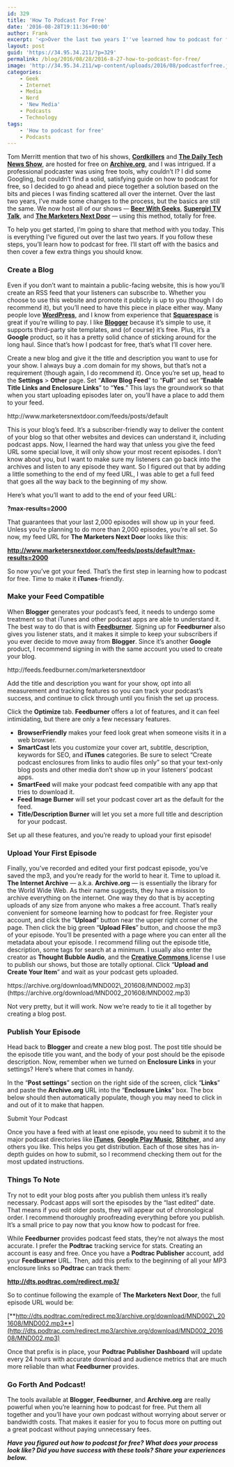 ```yaml
---
id: 329
title: 'How To Podcast For Free'
date: '2016-08-28T19:11:36+00:00'
author: Frank
excerpt: '<p>Over the last two years I''ve learned how to podcast for free. To help you get started, I''m going to share my method with you today!</p>'
layout: post
guid: 'https://34.95.34.211/?p=329'
permalink: /blog/2016/08/28/2016-8-27-how-to-podcast-for-free/
image: 'http://34.95.34.211/wp-content/uploads/2016/08/podcastforfree.jpg'
categories:
    - Geek
    - Internet
    - Media
    - Nerd
    - 'New Media'
    - Podcasts
    - Technology
tags:
    - 'How to podcast for free'
    - Podcasts
---
```


<div class="
          image-block-outer-wrapper
          layout-caption-overlay-hover
          design-layout-inline
          
          
          
        " data-test="image-block-inline-outer-wrapper"><figure class="
              sqs-block-image-figure
              intrinsic
            " style="max-width:880px;"><div class="image-block-wrapper" data-animation-override="" data-animation-role="image"><div class="sqs-image-shape-container-element
              
          
        
              has-aspect-ratio
            " style="
                position: relative;
                
                  padding-bottom:50%;
                
                overflow: hidden;
              "><noscript>![Learn how to podcast for free with online tools available to anyone.](https://images.squarespace-cdn.com/content/v1/5070e334e4b00907bc18faef/1472408697479-0704MYKIXJFPRLLM2YU5/image-asset.jpeg)</noscript>![Learn how to podcast for free with online tools available to anyone.](https://images.squarespace-cdn.com/content/v1/5070e334e4b00907bc18faef/1472408697479-0704MYKIXJFPRLLM2YU5/image-asset.jpeg)</div></div><figcaption class="image-caption-wrapper"><div class="image-caption"><span style="font-size:12px">Learn how to podcast for free with online tools available to anyone.</span>

</div></figcaption></figure></div>Back when my friend Tim and I were starting the first podcast on our **[Thought Bubble Audio](http://thoughtbubbleaudio.com)** network, we didn’t have much of a budget, so we had to get creative and figure out how to podcast for free. Sure, there are pretty reasonably-priced hosting options like **[Libsyn](https://www.libsyn.com/)** and **[Soundcloud](https://soundcloud.com/for/podcasting)**, but they have limits. We were really starting from scratch, and I was willing to put in a little bit of setup work for a free solution that I could be happy with.

I had heard full-time podcaster **[Tom Merritt](https://twitter.com/acedtect)** mention that two of his shows, **[Cordkillers](http://www.cordkillers.com/)** and **[The Daily Tech News Show](http://www.dailytechnewsshow.com/)**, are hosted for free on **[Archive.org](http://Archive.org)**, and I was intrigued. If a professional podcaster was using free tools, why couldn’t I? I did some Googling, but couldn’t find a solid, satisfying guide on how to podcast for free, so I decided to go ahead and piece together a solution based on the bits and pieces I was finding scattered all over the internet. Over the last two years, I’ve made some changes to the process, but the basics are still the same. We now host all of our shows <span style="font-size:small">—</span> **[Beer With Geeks](http://www.beerwithgeeks.com/)**, **[Supergirl TV Talk](http://www.supergirltvtalk.com/)**, and **[The Marketers Next Door](http://www.marketersnextdoor.com/)** <span style="font-size:small">— </span>using this method, totally for free.

To help you get started, I’m going to share that method with you today. This is everything I’ve figured out over the last two years. If you follow these steps, you’ll learn how to podcast for free. I’ll start off with the basics and then cover a few extra things you should know.

### Create a Blog

Even if you don’t want to maintain a public-facing website, this is how you’ll create an RSS feed that your listeners can subscribe to. Whether you choose to use this website and promote it publicly is up to you (though I do recommend it), but you’ll need to have this piece in place either way. Many people love **[WordPress](https://wordpress.com/)**, and I know from experience that **[Squarespace](https://www.squarespace.com/)** is great if you’re willing to pay. I like **[Blogger](http://blogger.com)** because it’s simple to use, it supports third-party site templates, and (of course) it’s free. Plus, it’s a **Google** product, so it has a pretty solid chance of sticking around for the long haul. Since that’s how I podcast for free, that’s what I’ll cover here.

Create a new blog and give it the title and description you want to use for your show. I always buy a .com domain for my shows, but that’s not a requirement (though again, I do recommend it). Once you’re set up, head to the **Settings** &gt; **Other** page. Set “**Allow Blog Feed**” to “**Full**” and set “**Enable Title Links and Enclosure Links**” to “**Yes**.” This lays the groundwork so that when you start uploading episodes later on, you’ll have a place to add them to your feed.

<div class="
          image-block-outer-wrapper
          layout-caption-overlay-hover
          design-layout-inline
          
          
          
        " data-test="image-block-inline-outer-wrapper"><figure class="
              sqs-block-image-figure
              intrinsic
            " style="max-width:400px;"><div class="image-block-wrapper" data-animation-override="" data-animation-role="image"><div class="sqs-image-shape-container-element
              
          
        
              has-aspect-ratio
            " style="
                position: relative;
                
                  padding-bottom:55.75%;
                
                overflow: hidden;
              "><noscript>![How to Podcast for Free](https://images.squarespace-cdn.com/content/v1/5070e334e4b00907bc18faef/1472342301114-HMT6BKRVL2LX84S5CNVX/how+to+podcast+for+free)</noscript>![How to Podcast for Free](https://images.squarespace-cdn.com/content/v1/5070e334e4b00907bc18faef/1472342301114-HMT6BKRVL2LX84S5CNVX/how+to+podcast+for+free)</div></div><figcaption class="image-caption-wrapper"><div class="image-caption">How to Podcast for Free

</div></figcaption></figure></div>Now, visit your shiny new blog and scroll all the way to the bottom. You’ll see a link that says “**Subscribe to: Posts (Atom)**.” Click on that and grab the URL. For example, for **The Marketers Next Door**, it looks like this:

**<http://www.marketersnextdoor.com/feeds/posts/default>**

This is your blog’s feed. It’s a subscriber-friendly way to deliver the content of your blog so that other websites and devices can understand it, including podcast apps. Now, I learned the hard way that unless you give the feed URL some special love, it will only show your most recent episodes. I don’t know about you, but I want to make sure my listeners can go back into the archives and listen to any episode they want. So I figured out that by adding a little something to the end of my feed URL, I was able to get a full feed that goes all the way back to the beginning of my show.

Here’s what you’ll want to add to the end of your feed URL:

**?max-results=2000**

That guarantees that your last 2,000 episodes will show up in your feed. Unless you’re planning to do more than 2,000 episodes, you’re all set. So now, my feed URL for **The Marketers Next Door** looks like this:

**[http://www.marketersnextdoor.com/feeds/posts/default?max-results=2000 ](http://www.marketersnextdoor.com/feeds/posts/default?max-results=2000)**

So now you’ve got your feed. That’s the first step in learning how to podcast for free. Time to make it **iTunes**-friendly.

### Make your Feed Compatible

When **Blogger** generates your podcast’s feed, it needs to undergo some treatment so that iTunes and other podcast apps are able to understand it. The best way to do that is with **[Feedburner](http://feedburner.com)**. Signing up for **Feedburner** also gives you listener stats, and it makes it simple to keep your subscribers if you ever decide to move away from **Blogger**. Since it’s another **Google** product, I recommend signing in with the same account you used to create your blog.

<div class="
          image-block-outer-wrapper
          layout-caption-hidden
          design-layout-inline
          
          
          
        " data-test="image-block-inline-outer-wrapper"><figure class="
              sqs-block-image-figure
              intrinsic
            " style="max-width:400px;"><div class="image-block-wrapper" data-animation-override="" data-animation-role="image"><div class="sqs-image-shape-container-element
              
          
        
              has-aspect-ratio
            " style="
                position: relative;
                
                  padding-bottom:15.000000953674316%;
                
                overflow: hidden;
              "><noscript>![How to Podcast for Free](https://images.squarespace-cdn.com/content/v1/5070e334e4b00907bc18faef/1472343926806-AWKX65XDY5GD4RNTDGB6/image-asset.png)</noscript>![How to Podcast for Free](https://images.squarespace-cdn.com/content/v1/5070e334e4b00907bc18faef/1472343926806-AWKX65XDY5GD4RNTDGB6/image-asset.png)</div></div></figure></div>Paste in your full feed URL and make sure to check the all-important “I am a podcaster!” box before clicking Next. Choose the **Feedburner** URL you want. For **The Marketers Next Door**, I chose:

**<http://feeds.feedburner.com/marketersnextdoor>**

Add the title and description you want for your show, opt into all measurement and tracking features so you can track your podcast’s success, and continue to click through until you finish the set up process.

Click the **Optimize** tab. **Feedburner** offers a lot of features, and it can feel intimidating, but there are only a few necessary features.

- **BrowserFriendly** makes your feed look great when someone visits it in a web browser.
- **SmartCast** lets you customize your cover art, subtitle, description, keywords for SEO, and **iTunes** categories. Be sure to select “Create podcast enclosures from links to audio files only” so that your text-only blog posts and other media don’t show up in your listeners’ podcast apps.
- **SmartFeed** will make your podcast feed compatible with any app that tries to download it.
- **Feed Image Burner** will set your podcast cover art as the default for the feed.
- **Title/Description Burner** will let you set a more full title and description for your podcast.

Set up all these features, and you’re ready to upload your first episode!

### Upload Your First Episode

Finally, you’ve recorded and edited your first podcast episode, you’ve saved the mp3, and you’re ready for the world to hear it. Time to upload it. **The Internet Archive** — a.k.a. **Archive.org** — is essentially the library for the World Wide Web. As their name suggests, they have a mission to archive everything on the internet. One way they do that is by accepting uploads of any size from anyone who makes a free account. That’s really convenient for someone learning how to podcast for free. Register your account, and click the “**Upload**” button near the upper right corner of the page. Then click the big green “**Upload Files**” button, and choose the mp3 of your episode. You’ll be presented with a page where you can enter all the metadata about your episode. I recommend filling out the episode title, description, some tags for search at a minimum. I usually also enter the creator as **Thought Bubble Audio**, and the [**Creative Commons** ](https://creativecommons.org/)license I use to publish our shows, but those are totally optional. Click “**Upload and Create Your Item**” and wait as your podcast gets uploaded.

<div class="
          image-block-outer-wrapper
          layout-caption-overlay-hover
          design-layout-inline
          
          
          
        " data-test="image-block-inline-outer-wrapper"><figure class="
              sqs-block-image-figure
              intrinsic
            " style="max-width:500px;"><div class="image-block-wrapper" data-animation-override="" data-animation-role="image"><div class="sqs-image-shape-container-element
              
          
        
              has-aspect-ratio
            " style="
                position: relative;
                
                  padding-bottom:107.4000015258789%;
                
                overflow: hidden;
              "><noscript>![How to Podcast for Free](https://images.squarespace-cdn.com/content/v1/5070e334e4b00907bc18faef/1472346267745-4TLLDKSGQ215P4JLAIBM/image-asset.png)</noscript>![How to Podcast for Free](https://images.squarespace-cdn.com/content/v1/5070e334e4b00907bc18faef/1472346267745-4TLLDKSGQ215P4JLAIBM/image-asset.png)</div></div><figcaption class="image-caption-wrapper"><div class="image-caption"><span style="font-size:14.85px; letter-spacing:1.35px; line-height:24.948px">How to Podcast for Free</span>

</div></figcaption></figure></div>Once your file is uploaded, you’ll be redirected to a new page created especially for your episode. Under “**Download Options**” find the **VBR MP3** link. Right-click and copy the URL (this varies based on your browser, but it will usually say something like “Copy Link Address”). In the case of my episode of **The Marketers Next Door**, the URL is

**[https://archive.org/download/MND002\_201608/MND002.mp3](https://archive.org/download/MND002_201608/MND002.mp3)**

Not very pretty, but it will work. Now we’re ready to tie it all together by creating a blog post.

### Publish Your Episode

Head back to **Blogger** and create a new blog post. The post title should be the episode title you want, and the body of your post should be the episode description. Now, remember when we turned on **Enclosure Links** in your settings? Here’s where that comes in handy.

In the “**Post settings**” section on the right side of the screen, click “**Links**” and paste the **Archive.org** URL into the “**Enclosure Links**” box. The box below should then automatically populate, though you may need to click in and out of it to make that happen.

<div class="
          image-block-outer-wrapper
          layout-caption-overlay-hover
          design-layout-inline
          
          
          
        " data-test="image-block-inline-outer-wrapper"><figure class="
              sqs-block-image-figure
              intrinsic
            " style="max-width:350px;"><div class="image-block-wrapper" data-animation-override="" data-animation-role="image"><div class="sqs-image-shape-container-element
              
          
        
              has-aspect-ratio
            " style="
                position: relative;
                
                  padding-bottom:159.7142791748047%;
                
                overflow: hidden;
              "><noscript>![How to Podcast for Free](https://images.squarespace-cdn.com/content/v1/5070e334e4b00907bc18faef/1472347541828-40U8W71K9R5XJTKEVLCE/image-asset.png)</noscript>![How to Podcast for Free](https://images.squarespace-cdn.com/content/v1/5070e334e4b00907bc18faef/1472347541828-40U8W71K9R5XJTKEVLCE/image-asset.png)</div></div><figcaption class="image-caption-wrapper"><div class="image-caption"><span style="font-size:14.85px; letter-spacing:1.35px; line-height:24.948px">How to Podcast for Free</span>

</div></figcaption></figure></div>Click “**Done**,” then review your post. When you’re ready, publish your blog post. You’re done! If you followed all the steps correctly, you’ve just successfully learned how to podcast for free. Congrats!

### Submit Your Podcast

Once you have a feed with at least one episode, you need to submit it to the major podcast directories like **[iTunes](https://itunespartner.apple.com/en/podcasts/overview#submitting)**, **[Google Play Music](https://play.google.com/music/podcasts/publish?u=0#)**, **[Stitcher](http://www.stitcher.com/content-providers)**, and any others you like. This helps you get distribution. Each of those sites has in-depth guides on how to submit, so I recommend checking them out for the most updated instructions.

### Things To Note

Try not to edit your blog posts after you publish them unless it’s really necessary. Podcast apps will sort the episodes by the “last edited” date. That means if you edit older posts, they will appear out of chronological order. I recommend thoroughly proofreading everything before you publish. It’s a small price to pay now that you know how to podcast for free.

While **Feedburner** provides podcast feed stats, they’re not always the most accurate. I prefer the **Podtrac** tracking service for stats. Creating an account is easy and free. Once you have a **Podtrac Publisher** account, add your **Feedburner** URL. Then, add this prefix to the beginning of all your MP3 enclosure links so **Podtrac** can track them:

**http://dts.podtrac.com/redirect.mp3/**

So to continue following the example of **The Marketers Next Door**, the full episode URL would be:

[**http://dts.podtrac.com/redirect.mp3/archive.org/download/MND002\_201608/MND002.mp3**](http://dts.podtrac.com/redirect.mp3/archive.org/download/MND002_201608/MND002.mp3)

Once that prefix is in place, your **Podtrac Publisher Dashboard** will update every 24 hours with accurate download and audience metrics that are much more reliable than what **Feedburner** provides.

### Go Forth And Podcast!

The tools available at **Blogger**, **Feedburner**, and **Archive.org** are really powerful when you’re learning how to podcast for free. Put them all together and you’ll have your own podcast without worrying about server or bandwidth costs. That makes it easier for you to focus more on putting out a great podcast without paying unnecessary fees.

***Have you figured out how to podcast for free? What does your process look like? Did you have success with these tools? Share your experiences below.***
